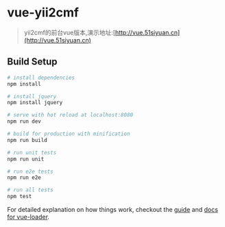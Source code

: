# vue-yii2cmf

> yii2cmf的前台vue版本,演示地址:[http://vue.51siyuan.cn](http://vue.51siyuan.cn)

## Build Setup

``` bash
# install dependencies
npm install

# install jquery
npm install jquery

# serve with hot reload at localhost:8080
npm run dev

# build for production with minification
npm run build

# run unit tests
npm run unit

# run e2e tests
npm run e2e

# run all tests
npm test
```

For detailed explanation on how things work, checkout the [guide](http://vuejs-templates.github.io/webpack/) and [docs for vue-loader](http://vuejs.github.io/vue-loader).
